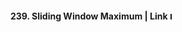 #### 239. Sliding Window Maximum | Link <a href="https://leetcode.com/problems/sliding-window-maximum/"><img src="https://leetcode.com/_next/static/images/logo-dark-c96c407d175e36c81e236fcfdd682a0b.png" alt="LeetCode Logo" width="12"> </a>

